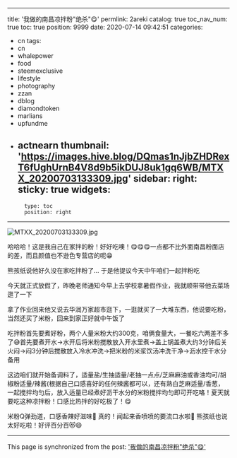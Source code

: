 
---
title: '我做的南昌凉拌粉"绝杀"😋'
permlink: 2areki
catalog: true
toc_nav_num: true
toc: true
position: 9999
date: 2020-07-14 09:42:51
categories:
- cn
tags:
- cn
- whalepower
- food
- steemexclusive
- lifestyle
- photography
- zzan
- dblog
- diamondtoken
- marlians
- upfundme
- actnearn
thumbnail: 'https://images.hive.blog/DQmas1nJjbZHDRexT6fUghUrnB4V8d9b5ikDUJ8uk1gq6WB/MTXX_20200703133309.jpg'
sidebar:
    right:
        sticky: true
widgets:
    -
        type: toc
        position: right
---


![MTXX_20200703133309.jpg](https://images.hive.blog/DQmas1nJjbZHDRexT6fUghUrnB4V8d9b5ikDUJ8uk1gq6WB/MTXX_20200703133309.jpg)


哈哈哈！这是我自己在家拌的粉！好好吃噢！😋😋😋一点都不比外面南昌粉面店的差，而且颜值也不逊色专营店的呢😁


熊孩纸说他好久没在家吃拌粉了... 于是他提议今天中午咱们一起拌粉吃


今天就正式放假了，昨晚老师通知今早上去学校拿暑假作业，我就顺带带他去菜场逛了一下


拿了作业回来他又说去华润万家超市逛下，一逛就买了一大堆东西，他说要吃粉，当然还买了米粉，回来到家正好就中午饭了


吃拌粉首先要煮好粉，两个人量米粉大约300克，咱俩食量大，一餐吃六两差不多了😅首先要煮开水→水开后将米粉搅散放入开水里煮→盖上锅盖煮大约3分钟后关火闷→闷3分钟后搅散放入冷水冲洗→把米粉的米浆饮汤冲洗干净→沥水控干水分备用


这边咱们就开始备调料了，适量盐/生抽适量/老抽一点点/芝麻麻油或香油均可/胡椒粉适量/辣酱(根据自己口感喜好的任何辣酱都可以，还有熟白芝麻适量/香葱，一起搅拌均匀后，放入适量已经煮好沥干水分的米粉搅拌均匀即可开吃咯！夏天就要吃这种凉拌粉！口感比热拌的好吃极了！😋


米粉Q弹劲道，口感香辣好滋味🤩 真的！闻起来香喷喷的要流口水啦🤤 熊孩纸也说太好吃啦！好评百分百😻😄

- - -

This page is synchronized from the post: ['我做的南昌凉拌粉"绝杀"😋'](https://steemit.com/@annepink/2areki)
